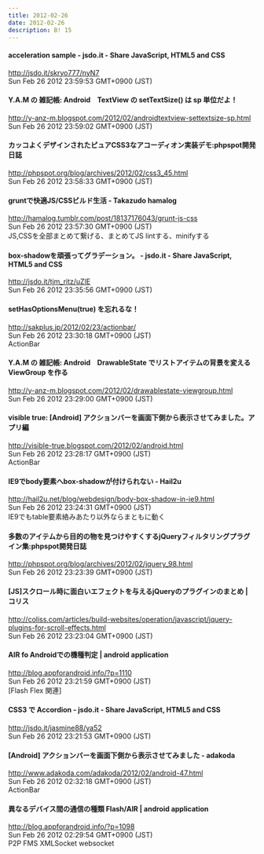 ```yaml
---
title: 2012-02-26
date: 2012-02-26
description: B! 15
---
```


#### acceleration sample - jsdo.it - Share JavaScript, HTML5 and CSS
http://jsdo.it/skryo777/nyN7<br>
Sun Feb 26 2012 23:59:53 GMT+0900 (JST)<br>


#### Y.A.M の 雑記帳: Android　TextView の setTextSize() は sp 単位だよ！
http://y-anz-m.blogspot.com/2012/02/androidtextview-settextsize-sp.html<br>
Sun Feb 26 2012 23:59:02 GMT+0900 (JST)<br>


#### カッコよくデザインされたピュアCSS3なアコーディオン実装デモ:phpspot開発日誌
http://phpspot.org/blog/archives/2012/02/css3_45.html<br>
Sun Feb 26 2012 23:58:33 GMT+0900 (JST)<br>


#### gruntで快適JS/CSSビルド生活 - Takazudo hamalog
http://hamalog.tumblr.com/post/18137176043/grunt-js-css<br>
Sun Feb 26 2012 23:57:30 GMT+0900 (JST)<br>
JS,CSSを全部まとめて繋げる、まとめてJS lintする、minifyする


#### box-shadowを頑張ってグラデーション。 - jsdo.it - Share JavaScript, HTML5 and CSS
http://jsdo.it/tjm_ritz/uZlE<br>
Sun Feb 26 2012 23:35:56 GMT+0900 (JST)<br>


####  setHasOptionsMenu(true) を忘れるな！
http://sakplus.jp/2012/02/23/actionbar/<br>
Sun Feb 26 2012 23:30:18 GMT+0900 (JST)<br>
ActionBar


#### Y.A.M の 雑記帳: Android　DrawableState でリストアイテムの背景を変える ViewGroup を作る
http://y-anz-m.blogspot.com/2012/02/drawablestate-viewgroup.html<br>
Sun Feb 26 2012 23:29:00 GMT+0900 (JST)<br>


#### visible true: [Android] アクションバーを画面下側から表示させてみました。アプリ編
http://visible-true.blogspot.com/2012/02/android.html<br>
Sun Feb 26 2012 23:28:17 GMT+0900 (JST)<br>
ActionBar


#### IE9でbody要素へbox-shadowが付けられない - Hail2u
http://hail2u.net/blog/webdesign/body-box-shadow-in-ie9.html<br>
Sun Feb 26 2012 23:24:31 GMT+0900 (JST)<br>
IE9でもtable要素絡みあたり以外ならまともに動く


#### 多数のアイテムから目的の物を見つけやすくするjQueryフィルタリングプラグイン集:phpspot開発日誌
http://phpspot.org/blog/archives/2012/02/jquery_98.html<br>
Sun Feb 26 2012 23:23:39 GMT+0900 (JST)<br>


####   [JS]スクロール時に面白いエフェクトを与えるjQueryのプラグインのまとめ | コリス
http://coliss.com/articles/build-websites/operation/javascript/jquery-plugins-for-scroll-effects.html<br>
Sun Feb 26 2012 23:23:04 GMT+0900 (JST)<br>


####  AIR fo Androidでの機種判定 | android application
http://blog.appforandroid.info/?p=1110<br>
Sun Feb 26 2012 23:21:59 GMT+0900 (JST)<br>
[Flash Flex 関連]


#### CSS3 で Accordion - jsdo.it - Share JavaScript, HTML5 and CSS
http://jsdo.it/jasmine88/ya52<br>
Sun Feb 26 2012 23:21:53 GMT+0900 (JST)<br>


#### [Android] アクションバーを画面下側から表示させてみました - adakoda
http://www.adakoda.com/adakoda/2012/02/android-47.html<br>
Sun Feb 26 2012 02:32:18 GMT+0900 (JST)<br>
ActionBar


####  異なるデバイス間の通信の種類 Flash/AIR | android application
http://blog.appforandroid.info/?p=1098<br>
Sun Feb 26 2012 02:29:54 GMT+0900 (JST)<br>
P2P FMS XMLSocket websocket



